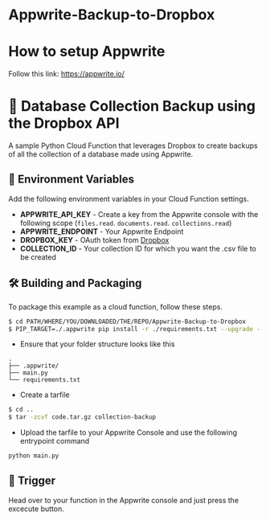 # Appwrite-Backup-to-Dropbox

# How to setup Appwrite
Follow this link: https://appwrite.io/

# 📁 Database Collection Backup using the Dropbox API
A sample Python Cloud Function that leverages Dropbox to create backups of all the collection of a database made using Appwrite.

## 📝 Environment Variables
Add the following environment variables in your Cloud Function settings.

* **APPWRITE_API_KEY** - Create a key from the Appwrite console with the following scope (`files.read`. `documents.read`. `collections.read`)
* **APPWRITE_ENDPOINT** - Your Appwrite Endpoint
* **DROPBOX_KEY** - OAuth token from [Dropbox](https://blogs.dropbox.com/developers/2014/05/generate-an-access-token-for-your-own-account) 
* **COLLECTION_ID** - Your collection ID for which you want the .csv file to be created

## 🛠 Building and Packaging

To package this example as a cloud function, follow these steps.

```bash
$ cd PATH/WHERE/YOU/DOWNLOADED/THE/REPO/Appwrite-Backup-to-Dropbox  
$ PIP_TARGET=./.appwrite pip install -r ./requirements.txt --upgrade --ignore-installed
```

* Ensure that your folder structure looks like this 
```
.
├── .appwrite/
├── main.py
└── requirements.txt
```

* Create a tarfile

```bash
$ cd ..
$ tar -zcvf code.tar.gz collection-backup
```

* Upload the tarfile to your Appwrite Console and use the following entrypoint command

```bash
python main.py
```

## 🎯 Trigger

Head over to your function in the Appwrite console and just press the excecute button.
